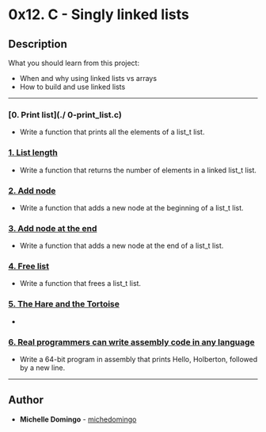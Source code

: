 # 0x12. C - Singly linked lists

## Description
What you should learn from this project:

* When and why using linked lists vs arrays
* How to build and use linked lists

---

### [0. Print list](./ 0-print_list.c)
* Write a function that prints all the elements of a list_t list.


### [1. List length](./1-list_len.c)
* Write a function that returns the number of elements in a linked list_t list.


### [2. Add node](./2-add_node.c)
* Write a function that adds a new node at the beginning of a list_t list.


### [3. Add node at the end](./3-add_node_end.c)
* Write a function that adds a new node at the end of a list_t list.


### [4. Free list](./4-free_list.c)
* Write a function that frees a list_t list.


### [5. The Hare and the Tortoise](./100-first.c)
* 


### [6. Real programmers can write assembly code in any language](./101-hello_holberton.asm)
* Write a 64-bit program in assembly that prints Hello, Holberton, followed by a new line.

---

## Author
* **Michelle Domingo** - [michedomingo](https://github.com/michedomingo)